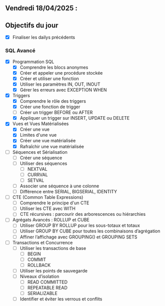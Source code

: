 ## Vendredi 18/04/2025 :

## Objectifs du jour

- [X] Finaliser les dailys précédents

### SQL Avancé

- [X] Programmation SQL
  - [X] Comprendre les blocs anonymes
  - [X] Créer et appeler une procédure stockée
  - [X] Créer et utiliser une fonction
  - [X] Utiliser les paramètres IN, OUT, INOUT
  - [X] Gérer les erreurs avec EXCEPTION WHEN

- [X] Triggers
  - [X] Comprendre le rôle des triggers
  - [X] Créer une fonction de trigger
  - [ ] Créer un trigger BEFORE ou AFTER
  - [X] Appliquer un trigger sur INSERT, UPDATE ou DELETE
  
- [X] Vues et Vues Matérialisées
  - [X] Créer une vue
  - [X] Limites d'une vue
  - [X] Créer une vue matérialisée
  - [X] Rafraîchir une vue matérialisée
  
- [ ] Séquences et Sérialisation
  - [ ] Créer une séquence
  - [ ] Utiliser des séquences 
    - [ ] NEXTVAL
    - [ ] CURRVAL
    - [ ] SETVAL
  - [ ] Associer une séquence à une colonne
  - [ ] Différence entre SERIAL, BIGSERIAL, IDENTITY

- [ ] CTE (Common Table Expressions)
  - [ ] Comprendre le principe d'un CTE
  - [ ] Utiliser les CTE avec WITH
  - [ ] CTE récursives : parcourir des arborescences ou hiérarchies

- [ ] Agrégats Avancés : ROLLUP et CUBE
  - [ ] Utiliser GROUP BY ROLLUP pour les sous-totaux et totaux
  - [ ] Utiliser GROUP BY CUBE pour toutes les combinaisons d’agrégation
  - [ ] Affiner l’affichage avec GROUPING() et GROUPING SETS

- [ ] Transactions et Concurrence
  - [ ] Utiliser les transactions de base
    - [ ] BEGIN
    - [ ] COMMIT
    - [ ] ROLLBACK
  - [ ] Utiliser les points de sauvegarde
  - [ ] Niveaux d’isolation 
    - [ ] READ COMMITTED
	- [ ] REPEATABLE READ
	- [ ] SERIALIZABLE
  - [ ] Identifier et éviter les verrous et conflits
